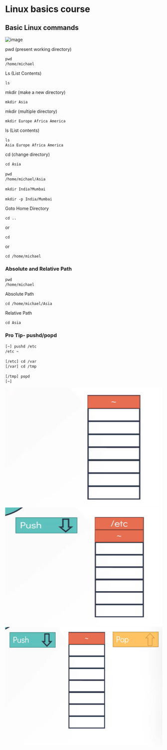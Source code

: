 # Linux basics course
## Basic Linux commands 


<img width="1000" height="380" alt="image" src="https://github.com/user-attachments/assets/e0f78580-8ee9-4c03-b042-a0201664ff96" />


pwd (present working directory)

    pwd
    /home/michael

Ls (List Contents)

    ls

mkdir (make a new directory)

    mkdir Asia

mkdir (multiple directory)

    mkdir Europe Africa America

ls (List contents)

    ls
    Asia Europe Africa America

cd (change directory)

    cd Asia

    pwd
    /home/michael/Asia

    mkdir India?Mumbai

    mkdir -p India/Mumbai

Goto Home Directory 

    cd ..
or

    cd

or

    cd /home/michael


### Absolute and Relative Path

    pwd
    /home/michael

Absolute Path

    cd /home/michael/Asia

Relative Path

    cd Asia

### Pro Tip- pushd/popd

    [~] pushd /etc
    /etc ~

    [/etc] cd /var
    [/var] cd /tmp

    [/tmp] popd
    [~]

 <img width="1000" height="380" alt="image" src=assets/image-2.png>
 <img width="1000" height="380" alt="image" src=assets/image-1.png>
 <img width="1000" height="380" alt="image" src=assets/image-3.png>
